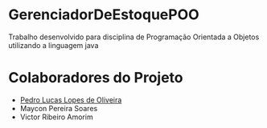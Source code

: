 # GerenciadorDeEstoquePOO
Trabalho desenvolvido para disciplina de Programação Orientada a Objetos utilizando a linguagem java

# Colaboradores do Projeto
  * [Pedro Lucas Lopes de Oliveira](github.com/Pedro0974)
  * Maycon Pereira Soares
  * Victor Ribeiro Amorim
